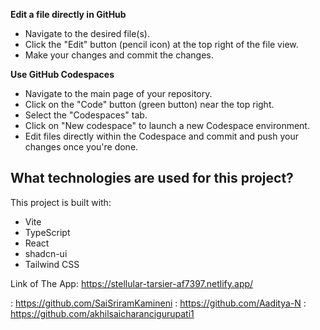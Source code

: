 
**Edit a file directly in GitHub**

- Navigate to the desired file(s).
- Click the "Edit" button (pencil icon) at the top right of the file view.
- Make your changes and commit the changes.

**Use GitHub Codespaces**

- Navigate to the main page of your repository.
- Click on the "Code" button (green button) near the top right.
- Select the "Codespaces" tab.
- Click on "New codespace" to launch a new Codespace environment.
- Edit files directly within the Codespace and commit and push your changes once you're done.

## What technologies are used for this project?

This project is built with:

- Vite
- TypeScript
- React
- shadcn-ui
- Tailwind CSS

Link of The App: https://stellular-tarsier-af7397.netlify.app/

<Co-authored>: https://github.com/SaiSriramKamineni
<Co-authored>: https://github.com/Aaditya-N
<Co-authored>: https://github.com/akhilsaicharancigurupati1
